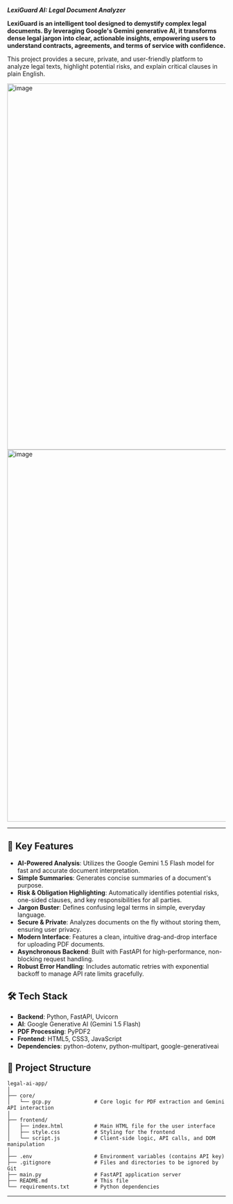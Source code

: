 

***LexiGuard AI: Legal Document Analyzer***



**LexiGuard is an intelligent tool designed to demystify complex legal documents. By leveraging Google's Gemini generative AI, it transforms dense legal jargon into clear, actionable insights, empowering users to understand contracts, agreements, and terms of service with confidence.**

This project provides a secure, private, and user-friendly platform to analyze legal texts, highlight potential risks, and explain critical clauses in plain English.

 <img width="1804" height="844" alt="image" src="https://github.com/user-attachments/assets/743b43da-2450-4588-9952-5c62cef2d069" />
 <img width="1894" height="858" alt="image" src="https://github.com/user-attachments/assets/8bc29cc0-b473-4c2b-b061-b8e0b789eefc" />



***

## 🚀 Key Features

*   **AI-Powered Analysis**: Utilizes the Google Gemini 1.5 Flash model for fast and accurate document interpretation.
*   **Simple Summaries**: Generates concise summaries of a document's purpose.
*   **Risk & Obligation Highlighting**: Automatically identifies potential risks, one-sided clauses, and key responsibilities for all parties.
*   **Jargon Buster**: Defines confusing legal terms in simple, everyday language.
*   **Secure & Private**: Analyzes documents on the fly without storing them, ensuring user privacy.
*   **Modern Interface**: Features a clean, intuitive drag-and-drop interface for uploading PDF documents.
*   **Asynchronous Backend**: Built with FastAPI for high-performance, non-blocking request handling.
*   **Robust Error Handling**: Includes automatic retries with exponential backoff to manage API rate limits gracefully.

## 🛠️ Tech Stack

*   **Backend**: Python, FastAPI, Uvicorn
*   **AI**: Google Generative AI (Gemini 1.5 Flash)
*   **PDF Processing**: PyPDF2
*   **Frontend**: HTML5, CSS3, JavaScript
*   **Dependencies**: python-dotenv, python-multipart, google-generativeai

## 📂 Project Structure

```
legal-ai-app/
│
├── core/
│   └── gcp.py              # Core logic for PDF extraction and Gemini API interaction
│
├── frontend/
│   ├── index.html          # Main HTML file for the user interface
│   ├── style.css           # Styling for the frontend
│   └── script.js           # Client-side logic, API calls, and DOM manipulation
│
├── .env                    # Environment variables (contains API key)
├── .gitignore              # Files and directories to be ignored by Git
├── main.py                 # FastAPI application server
├── README.md               # This file
└── requirements.txt        # Python dependencies
```

***




